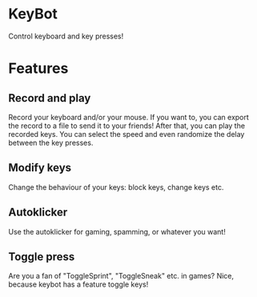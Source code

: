 # KeyBot
Control keyboard and key presses!

# Features
## Record and play
Record your keyboard and/or your mouse. If you want to, you can export the record to a file to send it to your friends!
After that, you can play the recorded keys. You can select the speed and even randomize the delay between the key presses.

## Modify keys
Change the behaviour of your keys: block keys, change keys etc. 

## Autoklicker
Use the autoklicker for gaming, spamming, or whatever you want!

## Toggle press
Are you a fan of "ToggleSprint", "ToggleSneak" etc. in games? Nice, because keybot has a feature toggle keys!
